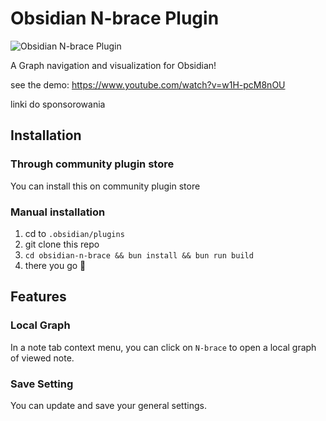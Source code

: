 # Obsidian N-brace Plugin

![Obsidian N-brace Plugin](https://github.com/HananoshikaYomaru/obsidian-brainavigator/assets/43137033/c8a501e8-c5b6-4622-b5df-2a2335609cae)

A Graph navigation and visualization for Obsidian!

see the demo: <https://www.youtube.com/watch?v=w1H-pcM8nOU>

linki do sponsorowania

## Installation

### Through community plugin store

You can install this on community plugin store

### Manual installation

1. cd to `.obsidian/plugins`
2. git clone this repo
3. `cd obsidian-n-brace && bun install && bun run build`
4. there you go 🎉

## Features

### Local Graph

In a note tab context menu, you can click on `N-brace` to open a local graph of viewed note.

### Save Setting

You can update and save your general settings.
